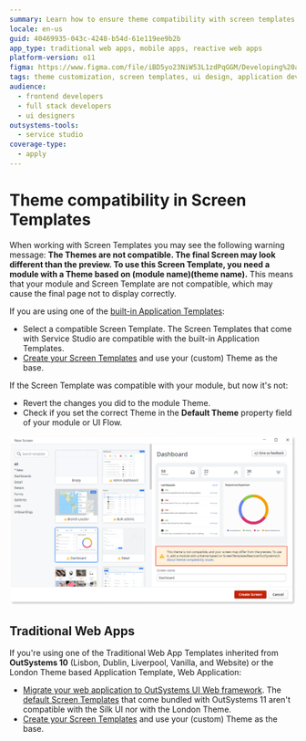 ```yaml
---
summary: Learn how to ensure theme compatibility with screen templates in OutSystems 11 (O11) to prevent display issues in your application.
locale: en-us
guid: 40469935-043c-4248-b54d-61e119ee9b2b
app_type: traditional web apps, mobile apps, reactive web apps
platform-version: o11
figma: https://www.figma.com/file/iBD5yo23NiW53L1zdPqGGM/Developing%20an%20Application?node-id=186:45
tags: theme customization, screen templates, ui design, application development, outsystems ui framework
audience:
  - frontend developers
  - full stack developers
  - ui designers
outsystems-tools:
  - service studio
coverage-type:
  - apply
---
```


# Theme compatibility in Screen Templates

<a id="helpid-30171"></a>

When working with Screen Templates you may see the following warning message: **The Themes are not compatible. The final Screen may look different than the preview. To use this Screen Template, you need a module with a Theme based on (module name)\(theme name).** This means that your module and Screen Template are not compatible, which may cause the final page not to display correctly.

If you are using one of the [built-in Application Templates](<../../application-templates/intro.md>):

* Select a compatible Screen Template. The Screen Templates that come with Service Studio are compatible with the built-in Application Templates.
* [Create your Screen Templates](<intro.md>) and use your (custom) Theme as the base.

If the Screen Template was compatible with your module, but now it's not:

* Revert the changes you did to the module Theme.
* Check if you set the correct Theme in the **Default Theme** property field of your module or UI Flow.

![Screenshot of a warning message indicating theme incompatibility with screen templates in Service Studio](images/template-layout-theme-mismatch.png "Theme Compatibility Warning")

## Traditional Web Apps

If you're using one of the Traditional Web App Templates inherited from **OutSystems 10** (Lisbon, Dublin, Liverpool, Vanilla, and Website) or the London Theme based Application Template, Web Application:

* [Migrate your web application to OutSystems UI Web framework](<https://success.outsystems.com/Support/Enterprise_Customers/Upgrading/Migrating_UI_of_the_Silk_Web_applications_to_OutSystems_UI_Framework>). The [default Screen Templates](<https://www.outsystems.com/outsystems-ui/screens/>) that come bundled with OutSystems 11 aren't compatible with the Silk UI nor with the London Theme.
* [Create your Screen Templates](<intro.md>) and use your (custom) Theme as the base.
